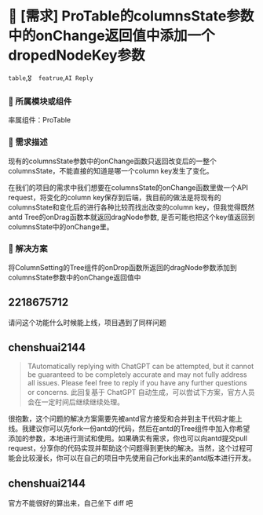 # 👑 [需求] ProTable的columnsState参数中的onChange返回值中添加一个dropedNodeKey参数

`table`,`🎖️  featrue`,`AI Reply`

### 🔩 所属模块或组件

<!--
如果你的功能需求率属于某个功能模块或者是组件的，请在此处标明，如对`table`组件有功能需求，则注明：率属组件：ProTable
 -->

率属组件：ProTable

### 🥰 需求描述

<!--
详细地描述需求，让大家都能理解
-->

现有的columnsState参数中的onChange函数只返回改变后的一整个columnsState，不能直接的知道是哪一个column key发生了变化。

在我们的项目的需求中我们想要在columnsState的onChange函数里做一个API request，将变化的column key保存到后端，我目前的做法是将现有的columnsState和变化后的进行各种比较而找出改变的column key，但我觉得既然antd Tree的onDrag函数本就返回dragNode参数, 是否可能也把这个key值返回到columnsState中的onChange里。

### 🧐 解决方案

<!--
如果你有解决方案，在这里清晰地阐述
-->

将ColumnSetting的Tree组件的onDrop函数所返回的dragNode参数添加到columnsState参数中的onChange返回值中

## 2218675712

请问这个功能什么时候能上线，项目遇到了同样问题

## chenshuai2144

> TAutomatically replying with ChatGPT can be attempted, but it cannot be guaranteed to be completely accurate and may not fully address all issues. Please feel free to reply if you have any further questions or concerns.
> 此回复基于 ChatGPT 自动生成，可以尝试下方案，官方人员会在一定时间后继续继续处理。

很抱歉，这个问题的解决方案需要先被antd官方接受和合并到主干代码才能上线。我建议你可以先fork一份antd的代码，然后在antd的Tree组件中加入你希望添加的参数，本地进行测试和使用。如果确实有需求，你也可以向antd提交pull request，分享你的代码实现并帮助这个问题得到更快的解决。当然，这个过程可能会比较漫长，你可以在自己的项目中先使用自己fork出来的antd版本进行开发。

## chenshuai2144

官方不能很好的算出来，自己坐下 diff 吧
